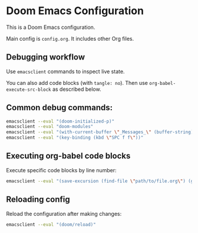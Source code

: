 # Doom Emacs Configuration

This is a Doom Emacs configuration.

Main config is `config.org`. It includes other Org files.

## Debugging workflow

Use `emacsclient` commands to inspect live state.

You can also add code blocks (with `tangle: no`). Then use `org-babel-execute-src-block` as described below.

## Common debug commands:

```sh
emacsclient --eval "(doom-initialized-p)"
emacsclient --eval "doom-modules"
emacsclient --eval "(with-current-buffer \"_Messages_\" (buffer-string))"
emacsclient --eval "(key-binding (kbd \"SPC f f\"))"
```

## Executing org-babel code blocks

Execute specific code blocks by line number:

```sh
emacsclient --eval "(save-excursion (find-file \"path/to/file.org\") (goto-line LINE_NUMBER) (org-babel-execute-src-block))"
```

## Reloading config

Reload the configuration after making changes:

```sh
emacsclient --eval "(doom/reload)"
```

